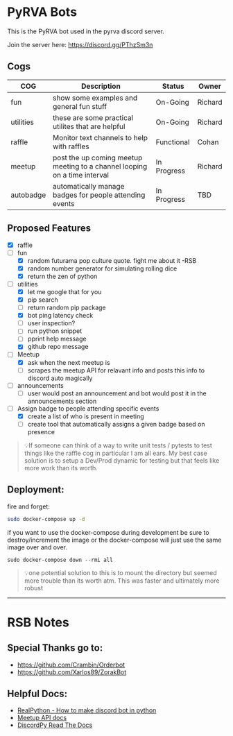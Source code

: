 # PyRVA Bots
This is the PyRVA bot used in the pyrva discord server. 

Join the server here: https://discord.gg/PThzSm3n

## Cogs
| COG | Description | Status | Owner | 
|-----|-------------|--------|-------|
| fun | show some examples and general fun stuff | On-Going | Richard |
| utilities | these are some practical utilites that are helpful | On-Going | Richard |
| raffle | Monitor text channels to help with raffles | Functional | Cohan |
| meetup | post the up coming meetup meeting to a channel looping on a time  interval | In Progress | Richard |
| autobadge | automatically manage badges for people attending events | In Progress | TBD |

## Proposed Features

- [X] raffle
- [ ] fun
	- [X] random futurama pop culture quote. fight me about it -RSB
	- [X] random number generator for simulating rolling dice
	- [X] return the zen of python
- [ ] utilities
	- [X] let me google that for you
	- [X] pip search
	- [ ] return random pip package
	- [X] bot ping latency check
	- [ ] user inspection?
	- [ ] run python snippet
	- [ ] pprint help message
	- [X] github repo message
- [ ] Meetup
	- [X] ask when the next meetup is
    - [ ] scrapes the meetup API for relavant info and posts this info to discord auto magically
- [ ] announcements
	- [ ] user would post an announcement and bot would post it in the announcements section
- [ ] Assign badge to people attending specific events
	- [X] create a list of who is present in meeting
	- [ ] create tool that automatically assigns a given badge based on presence

> 💡If someone can think of a way to write unit tests / pytests to test things like the raffle cog in particular I am all ears. My best case solution is to setup a Dev/Prod dynamic for testing but that feels like more work than its worth. 

## Deployment:

fire and forget:
```zsh
sudo docker-compose up -d
```

if you want to use the docker-compose during development be sure to destroy/increment the image or the docker-compose will just use the same image over and over. 
```
sudo docker-compose down --rmi all
```
> 💡one potential solution to this is to mount the directory but seemed more trouble than its worth atm. This was faster and ultimately more robust


---
# RSB Notes

## Special Thanks go to: 
- https://github.com/Crambin/Orderbot
- https://github.com/Xarlos89/ZorakBot
## Helpful Docs:
- [RealPython - How to make discord bot in python](https://realpython.com/how-to-make-a-discord-bot-python/#how-to-make-a-discord-bot-in-python)
- [Meetup API docs](https://secure.meetup.com/meetup_api/console/)
- [DiscordPy Read The Docs](https://discordpy.readthedocs.io/en/latest/index.html)

